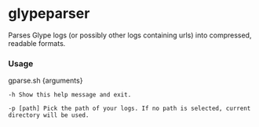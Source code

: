 # glypeparser
Parses Glype logs (or possibly other logs containing urls) into compressed, readable formats.

### Usage 
gparse.sh {arguments}

```-h Show this help message and exit.```

```-p [path] Pick the path of your logs. If no path is selected, current directory will be used.```
